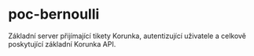 # poc-bernoulli
Základní server přijímající tikety Korunka, autentizující uživatele a celkově poskytující základní Korunka API.
